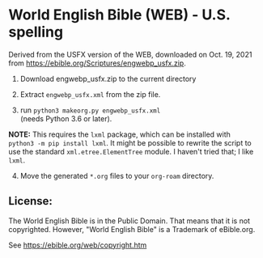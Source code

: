 # World English Bible (WEB) - U.S. spelling

Derived from the USFX version of the WEB, downloaded on Oct. 19, 2021 from
https://ebible.org/Scriptures/engwebp_usfx.zip.

1. Download engwebp_usfx.zip to the current directory

2. Extract `engwebp_usfx.xml` from the zip file.

3. run `python3 makeorg.py engwebp_usfx.xml`\
(needs Python 3.6 or later).

**NOTE:** This requires the `lxml` package, which can be installed with\
`python3 -m pip install lxml`. It might be possible to rewrite the script to use the standard `xml.etree.ElementTree` module. I haven't tried that; I like `lxml`.

4. Move the generated `*.org` files to your `org-roam` directory.

## License:

The World English Bible is in the Public Domain. That means that it is not copyrighted. However, "World English Bible" is a Trademark of eBible.org.

See https://ebible.org/web/copyright.htm
